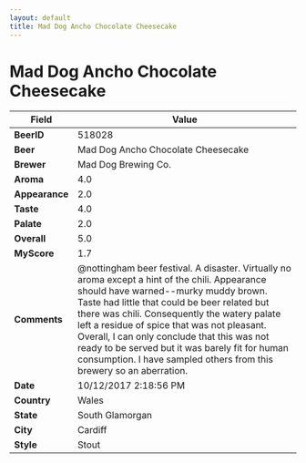 ```yaml
---
layout: default
title: Mad Dog Ancho Chocolate Cheesecake
---
```


# Mad Dog Ancho Chocolate Cheesecake

| Field         | Value     |
|---------------|-----------|
| **BeerID** | 518028 |
| **Beer** | Mad Dog Ancho Chocolate Cheesecake |
| **Brewer** | Mad Dog Brewing Co. |
| **Aroma** | 4.0 |
| **Appearance** | 2.0 |
| **Taste** | 4.0 |
| **Palate** | 2.0 |
| **Overall** | 5.0 |
| **MyScore** | 1.7 |
| **Comments** | @nottingham beer festival. A disaster. Virtually no aroma except a hint of the chili. Appearance should have warned&#045;&#045;murky muddy brown. Taste had little that could be beer related but there was chili. Consequently the watery palate left a residue of spice that was not pleasant. Overall, I can only conclude that this was not ready to be served but it was barely fit for human consumption. I have sampled others from this brewery so an aberration. |
| **Date** | 10/12/2017 2:18:56 PM |
| **Country** | Wales |
| **State** | South Glamorgan |
| **City** | Cardiff |
| **Style** | Stout |
